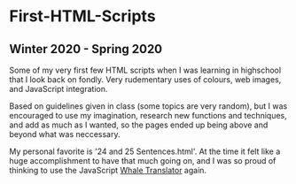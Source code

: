 # First-HTML-Scripts
## Winter 2020 - Spring 2020
Some of my very first few HTML scripts when I was learning in highschool that I look back on fondly. Very rudementary uses of colours, web images, and JavaScript integration.

Based on guidelines given in class (some topics are very random), but I was encouraged to use my imagination, research new functions and techniques, and add as much as I wanted, so the pages ended up being above and beyond what was neccessary.

My personal favorite is '24 and 25 Sentences.html'. At the time it felt like a huge accomplishment to have that much going on, and I was so proud of thinking to use the JavaScript [Whale Translator](../First-JavaScript-Programs/6%20WhaleTranslator.js) again.
